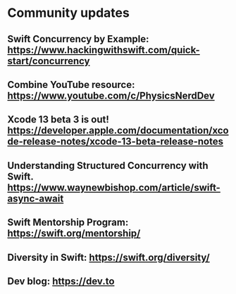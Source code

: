 # Community updates

## Swift Concurrency by Example: https://www.hackingwithswift.com/quick-start/concurrency

## Combine YouTube resource:   https://www.youtube.com/c/PhysicsNerdDev

## Xcode 13 beta 3 is out! https://developer.apple.com/documentation/xcode-release-notes/xcode-13-beta-release-notes

## Understanding Structured Concurrency with Swift.  https://www.waynewbishop.com/article/swift-async-await

## Swift Mentorship Program: https://swift.org/mentorship/

## Diversity in Swift: https://swift.org/diversity/

## Dev blog: https://dev.to
 
